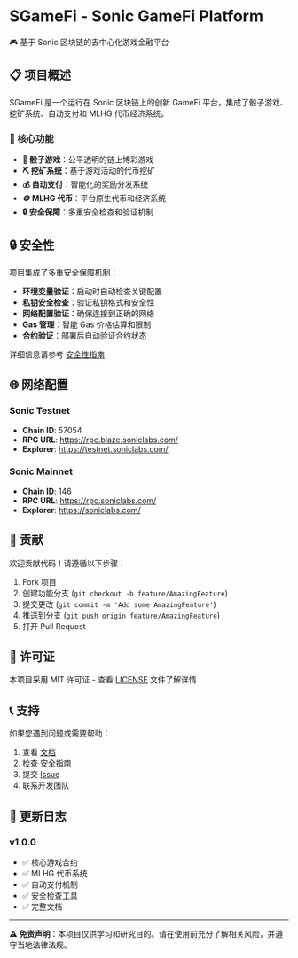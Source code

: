 # SGameFi - Sonic GameFi Platform

🎮 基于 Sonic 区块链的去中心化游戏金融平台

## 📋 项目概述

SGameFi 是一个运行在 Sonic 区块链上的创新 GameFi 平台，集成了骰子游戏、挖矿系统、自动支付和 MLHG 代币经济系统。

### 🌟 核心功能

- **🎲 骰子游戏**：公平透明的链上博彩游戏
- **⛏️ 挖矿系统**：基于游戏活动的代币挖矿
- **💰 自动支付**：智能化的奖励分发系统
- **🪙 MLHG 代币**：平台原生代币和经济系统
- **🔒 安全保障**：多重安全检查和验证机制



## 🔒 安全性

项目集成了多重安全保障机制：

- **环境变量验证**：启动时自动检查关键配置
- **私钥安全检查**：验证私钥格式和安全性
- **网络配置验证**：确保连接到正确的网络
- **Gas 管理**：智能 Gas 价格估算和限制
- **合约验证**：部署后自动验证合约状态

详细信息请参考 [安全性指南](./SECURITY.md)



## 🌐 网络配置

### Sonic Testnet
- **Chain ID**: 57054
- **RPC URL**: https://rpc.blaze.soniclabs.com/
- **Explorer**: https://testnet.soniclabs.com/

### Sonic Mainnet
- **Chain ID**: 146
- **RPC URL**: https://rpc.soniclabs.com/
- **Explorer**: https://soniclabs.com/



## 🤝 贡献

欢迎贡献代码！请遵循以下步骤：

1. Fork 项目
2. 创建功能分支 (`git checkout -b feature/AmazingFeature`)
3. 提交更改 (`git commit -m 'Add some AmazingFeature'`)
4. 推送到分支 (`git push origin feature/AmazingFeature`)
5. 打开 Pull Request

## 📄 许可证

本项目采用 MIT 许可证 - 查看 [LICENSE](LICENSE) 文件了解详情

## 📞 支持

如果您遇到问题或需要帮助：

1. 查看 [文档](./docs/)
2. 检查 [安全指南](./SECURITY.md)
3. 提交 [Issue](../../issues)
4. 联系开发团队

## 🔄 更新日志

### v1.0.0
- ✅ 核心游戏合约
- ✅ MLHG 代币系统
- ✅ 自动支付机制
- ✅ 安全检查工具
- ✅ 完整文档

---

**⚠️ 免责声明**：本项目仅供学习和研究目的。请在使用前充分了解相关风险，并遵守当地法律法规。
